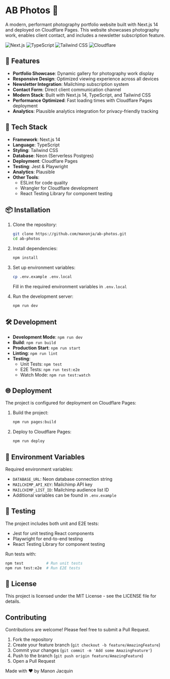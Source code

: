 # AB Photos 📸

A modern, performant photography portfolio website built with Next.js 14 and deployed on Cloudflare Pages. This website showcases photography work, enables client contact, and includes a newsletter subscription feature. 

![Next.js](https://img.shields.io/badge/Next.js-14.1.0-black)
![TypeScript](https://img.shields.io/badge/TypeScript-5.x-blue)
![Tailwind CSS](https://img.shields.io/badge/Tailwind-3.x-38B2AC)
![Cloudflare](https://img.shields.io/badge/Cloudflare-Pages-F38020)

## 🌟 Features

- **Portfolio Showcase**: Dynamic gallery for photography work display
- **Responsive Design**: Optimized viewing experience across all devices
- **Newsletter Integration**: Mailchimp subscription system
- **Contact Form**: Direct client communication channel
- **Modern Stack**: Built with Next.js 14, TypeScript, and Tailwind CSS
- **Performance Optimized**: Fast loading times with Cloudflare Pages deployment
- **Analytics**: Plausible analytics integration for privacy-friendly tracking

## 🚀 Tech Stack

- **Framework**: Next.js 14
- **Language**: TypeScript
- **Styling**: Tailwind CSS
- **Database**: Neon (Serverless Postgres)
- **Deployment**: Cloudflare Pages
- **Testing**: Jest & Playwright
- **Analytics**: Plausible
- **Other Tools**: 
  - ESLint for code quality
  - Wrangler for Cloudflare development
  - React Testing Library for component testing

## 📦 Installation

1. Clone the repository:
   ```bash
   git clone https://github.com/manonja/ab-photos.git
   cd ab-photos
   ```

2. Install dependencies:
   ```bash
   npm install
   ```

3. Set up environment variables:
   ```bash
   cp .env.example .env.local
   ```
   Fill in the required environment variables in `.env.local`

4. Run the development server:
   ```bash
   npm run dev
   ```

## 🛠️ Development

- **Development Mode**: `npm run dev`
- **Build**: `npm run build`
- **Production Start**: `npm run start`
- **Linting**: `npm run lint`
- **Testing**:
  - Unit Tests: `npm test`
  - E2E Tests: `npm run test:e2e`
  - Watch Mode: `npm run test:watch`

## 🌐 Deployment

The project is configured for deployment on Cloudflare Pages:

1. Build the project:
   ```bash
   npm run pages:build
   ```

2. Deploy to Cloudflare Pages:
   ```bash
   npm run deploy
   ```

## 🔑 Environment Variables

Required environment variables:

- `DATABASE_URL`: Neon database connection string
- `MAILCHIMP_API_KEY`: Mailchimp API key
- `MAILCHIMP_LIST_ID`: Mailchimp audience list ID
- Additional variables can be found in `.env.example`

## 🧪 Testing

The project includes both unit and E2E tests:

- Jest for unit testing React components
- Playwright for end-to-end testing
- React Testing Library for component testing

Run tests with:
```bash
npm test          # Run unit tests
npm run test:e2e  # Run E2E tests
```

## 📝 License

This project is licensed under the MIT License - see the LICENSE file for details.

## Contributing

Contributions are welcome! Please feel free to submit a Pull Request.

1. Fork the repository
2. Create your feature branch (`git checkout -b feature/AmazingFeature`)
3. Commit your changes (`git commit -m 'Add some AmazingFeature'`)
4. Push to the branch (`git push origin feature/AmazingFeature`)
5. Open a Pull Request



Made with ❤️ by Manon Jacquin



